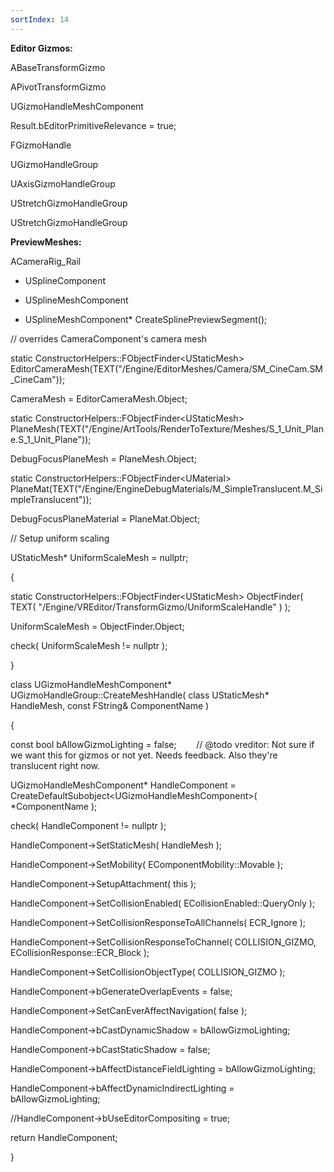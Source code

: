 ```yaml
---
sortIndex: 14
---
```


**Editor Gizmos:**

ABaseTransformGizmo

APivotTransformGizmo

UGizmoHandleMeshComponent

Result.bEditorPrimitiveRelevance = true;

FGizmoHandle

UGizmoHandleGroup

UAxisGizmoHandleGroup

UStretchGizmoHandleGroup

UStretchGizmoHandleGroup

**PreviewMeshes:**

ACameraRig_Rail

- USplineComponent

- USplineMeshComponent

- USplineMeshComponent\* CreateSplinePreviewSegment();

// overrides CameraComponent's camera mesh

static ConstructorHelpers::FObjectFinder&lt;UStaticMesh> EditorCameraMesh(TEXT("/Engine/EditorMeshes/Camera/SM_CineCam.SM_CineCam"));

CameraMesh = EditorCameraMesh.Object;

static ConstructorHelpers::FObjectFinder&lt;UStaticMesh> PlaneMesh(TEXT("/Engine/ArtTools/RenderToTexture/Meshes/S_1_Unit_Plane.S_1_Unit_Plane"));

DebugFocusPlaneMesh = PlaneMesh.Object;

static ConstructorHelpers::FObjectFinder&lt;UMaterial> PlaneMat(TEXT("/Engine/EngineDebugMaterials/M_SimpleTranslucent.M_SimpleTranslucent"));

DebugFocusPlaneMaterial = PlaneMat.Object;

// Setup uniform scaling

UStaticMesh\* UniformScaleMesh = nullptr;

{

 static ConstructorHelpers::FObjectFinder&lt;UStaticMesh> ObjectFinder( TEXT( "/Engine/VREditor/TransformGizmo/UniformScaleHandle" ) );

 UniformScaleMesh = ObjectFinder.Object;

 check( UniformScaleMesh != nullptr );

}

class UGizmoHandleMeshComponent\* UGizmoHandleGroup::CreateMeshHandle( class UStaticMesh\* HandleMesh, const FString& ComponentName )

{

 const bool bAllowGizmoLighting = false;        // @todo vreditor: Not sure if we want this for gizmos or not yet. Needs feedback. Also they're translucent right now.

 UGizmoHandleMeshComponent\* HandleComponent = CreateDefaultSubobject&lt;UGizmoHandleMeshComponent>( \*ComponentName );

 check( HandleComponent != nullptr );

 HandleComponent->SetStaticMesh( HandleMesh );

 HandleComponent->SetMobility( EComponentMobility::Movable );

 HandleComponent->SetupAttachment( this );

 HandleComponent->SetCollisionEnabled( ECollisionEnabled::QueryOnly );

 HandleComponent->SetCollisionResponseToAllChannels( ECR_Ignore );

 HandleComponent->SetCollisionResponseToChannel( COLLISION_GIZMO, ECollisionResponse::ECR_Block );

 HandleComponent->SetCollisionObjectType( COLLISION_GIZMO );

 HandleComponent->bGenerateOverlapEvents = false;

 HandleComponent->SetCanEverAffectNavigation( false );

 HandleComponent->bCastDynamicShadow = bAllowGizmoLighting;

 HandleComponent->bCastStaticShadow = false;

 HandleComponent->bAffectDistanceFieldLighting = bAllowGizmoLighting;

 HandleComponent->bAffectDynamicIndirectLighting = bAllowGizmoLighting;

 //HandleComponent->bUseEditorCompositing = true;

 return HandleComponent;

}
